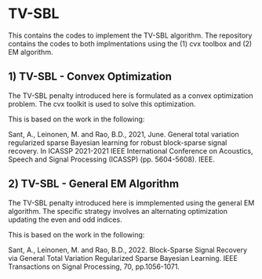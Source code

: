 # TV-SBL
This contains the codes to implement the TV-SBL algorithm. The repository contains the codes to both implmentations using the (1) cvx toolbox and (2) EM algorithm.


## 1) TV-SBL - Convex Optimization
The TV-SBL penalty introduced here is formulated as a convex optimization problem. The cvx toolkit is used to solve this optimization. 

This is based on the work in the following:

Sant, A., Leinonen, M. and Rao, B.D., 2021, June. General total variation regularized sparse Bayesian learning for robust block-sparse signal recovery. In ICASSP 2021-2021 IEEE International Conference on Acoustics, Speech and Signal Processing (ICASSP) (pp. 5604-5608). IEEE.


## 2) TV-SBL - General EM Algorithm
The TV-SBL penalty introduced here is immplemented using the general EM algorithm. The specific strategy involves an alternating optimization updating the even and odd indices.

This is based on the work in the following:

Sant, A., Leinonen, M. and Rao, B.D., 2022. Block-Sparse Signal Recovery via General Total Variation Regularized Sparse Bayesian Learning. IEEE Transactions on Signal Processing, 70, pp.1056-1071.
